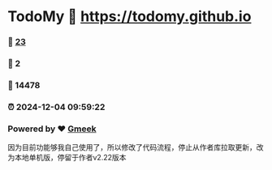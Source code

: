# TodoMy :link: https://todomy.github.io 
### :page_facing_up: [23](https://todomy.github.io/tag.html) 
### :speech_balloon: 2 
### :hibiscus: 14478 
### :alarm_clock: 2024-12-04 09:59:22 
### Powered by :heart: [Gmeek](https://github.com/Meekdai/Gmeek)

因为目前功能够我自己使用了，所以修改了代码流程，停止从作者库拉取更新，改为本地单机版，停留于作者v2.22版本

